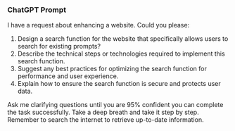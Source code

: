 ### ChatGPT Prompt

I have a request about enhancing a website. Could you please:

1. Design a search function for the website that specifically allows users to search for existing prompts?
2. Describe the technical steps or technologies required to implement this search function.
3. Suggest any best practices for optimizing the search function for performance and user experience.
4. Explain how to ensure the search function is secure and protects user data.

Ask me clarifying questions until you are 95% confident you can complete the task successfully. Take a deep breath and take it step by step. Remember to search the internet to retrieve up-to-date information.